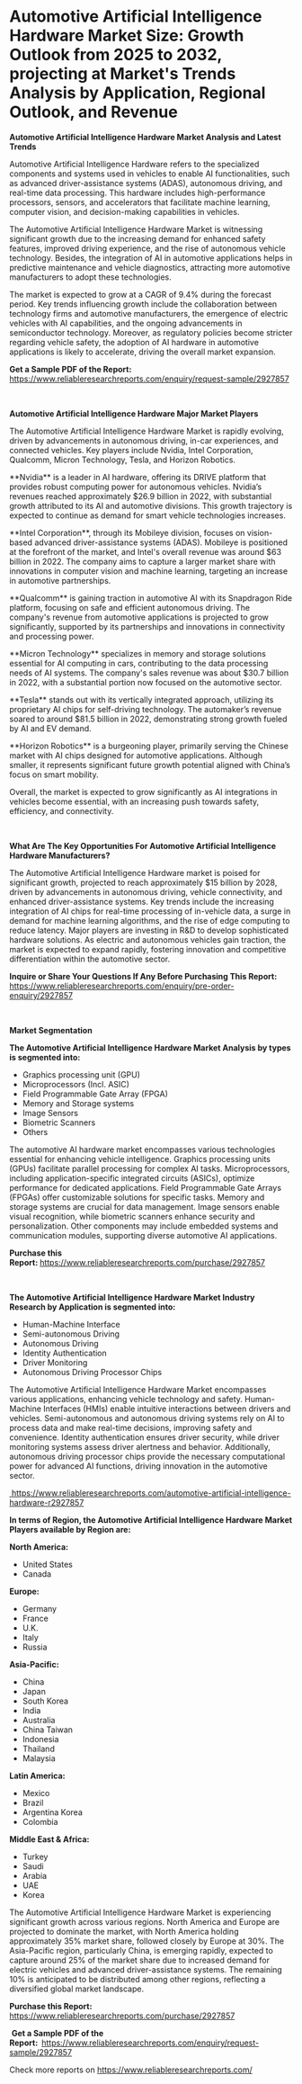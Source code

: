 <p><h1>Automotive Artificial Intelligence Hardware Market Size: Growth Outlook from 2025 to 2032, projecting at Market's Trends Analysis by Application, Regional Outlook, and Revenue</h1></p><p><strong>Automotive Artificial Intelligence Hardware Market Analysis and Latest Trends</strong></p>
<p><p>Automotive Artificial Intelligence Hardware refers to the specialized components and systems used in vehicles to enable AI functionalities, such as advanced driver-assistance systems (ADAS), autonomous driving, and real-time data processing. This hardware includes high-performance processors, sensors, and accelerators that facilitate machine learning, computer vision, and decision-making capabilities in vehicles. </p><p>The Automotive Artificial Intelligence Hardware Market is witnessing significant growth due to the increasing demand for enhanced safety features, improved driving experience, and the rise of autonomous vehicle technology. Besides, the integration of AI in automotive applications helps in predictive maintenance and vehicle diagnostics, attracting more automotive manufacturers to adopt these technologies. </p><p>The market is expected to grow at a CAGR of 9.4% during the forecast period. Key trends influencing growth include the collaboration between technology firms and automotive manufacturers, the emergence of electric vehicles with AI capabilities, and the ongoing advancements in semiconductor technology. Moreover, as regulatory policies become stricter regarding vehicle safety, the adoption of AI hardware in automotive applications is likely to accelerate, driving the overall market expansion.</p></p>
<p><strong>Get a Sample PDF of the Report:&nbsp;</strong> <a href="https://www.reliableresearchreports.com/enquiry/request-sample/2927857?utm_campaign=3051&utm_medium=2&utm_source=Github&utm_content=ia&utm_term=12032025&utm_id=automotive-artificial-intelligence-hardware">https://www.reliableresearchreports.com/enquiry/request-sample/2927857</a></p>
<p>&nbsp;</p>
<p><strong>Automotive Artificial Intelligence Hardware Major Market Players</strong></p>
<p><p>The Automotive Artificial Intelligence Hardware Market is rapidly evolving, driven by advancements in autonomous driving, in-car experiences, and connected vehicles. Key players include Nvidia, Intel Corporation, Qualcomm, Micron Technology, Tesla, and Horizon Robotics.</p><p>**Nvidia** is a leader in AI hardware, offering its DRIVE platform that provides robust computing power for autonomous vehicles. Nvidia’s revenues reached approximately $26.9 billion in 2022, with substantial growth attributed to its AI and automotive divisions. This growth trajectory is expected to continue as demand for smart vehicle technologies increases.</p><p>**Intel Corporation**, through its Mobileye division, focuses on vision-based advanced driver-assistance systems (ADAS). Mobileye is positioned at the forefront of the market, and Intel's overall revenue was around $63 billion in 2022. The company aims to capture a larger market share with innovations in computer vision and machine learning, targeting an increase in automotive partnerships.</p><p>**Qualcomm** is gaining traction in automotive AI with its Snapdragon Ride platform, focusing on safe and efficient autonomous driving. The company's revenue from automotive applications is projected to grow significantly, supported by its partnerships and innovations in connectivity and processing power.</p><p>**Micron Technology** specializes in memory and storage solutions essential for AI computing in cars, contributing to the data processing needs of AI systems. The company's sales revenue was about $30.7 billion in 2022, with a substantial portion now focused on the automotive sector.</p><p>**Tesla** stands out with its vertically integrated approach, utilizing its proprietary AI chips for self-driving technology. The automaker’s revenue soared to around $81.5 billion in 2022, demonstrating strong growth fueled by AI and EV demand.</p><p>**Horizon Robotics** is a burgeoning player, primarily serving the Chinese market with AI chips designed for automotive applications. Although smaller, it represents significant future growth potential aligned with China’s focus on smart mobility.</p><p>Overall, the market is expected to grow significantly as AI integrations in vehicles become essential, with an increasing push towards safety, efficiency, and connectivity.</p></p>
<p>&nbsp;</p>
<p><strong>What Are The Key Opportunities For Automotive Artificial Intelligence Hardware Manufacturers?</strong></p>
<p><p>The Automotive Artificial Intelligence Hardware market is poised for significant growth, projected to reach approximately $15 billion by 2028, driven by advancements in autonomous driving, vehicle connectivity, and enhanced driver-assistance systems. Key trends include the increasing integration of AI chips for real-time processing of in-vehicle data, a surge in demand for machine learning algorithms, and the rise of edge computing to reduce latency. Major players are investing in R&D to develop sophisticated hardware solutions. As electric and autonomous vehicles gain traction, the market is expected to expand rapidly, fostering innovation and competitive differentiation within the automotive sector.</p></p>
<p><strong>Inquire or Share Your Questions If Any Before Purchasing This Report:</strong> <a href="https://www.reliableresearchreports.com/enquiry/pre-order-enquiry/2927857?utm_campaign=3051&utm_medium=2&utm_source=Github&utm_content=ia&utm_term=12032025&utm_id=automotive-artificial-intelligence-hardware">https://www.reliableresearchreports.com/enquiry/pre-order-enquiry/2927857</a></p>
<p>&nbsp;</p>
<p><strong>Market Segmentation</strong></p>
<p><strong>The Automotive Artificial Intelligence Hardware Market Analysis by types is segmented into:</strong></p>
<p><ul><li>Graphics processing unit (GPU)</li><li>Microprocessors (Incl. ASIC)</li><li>Field Programmable Gate Array (FPGA)</li><li>Memory and Storage systems</li><li>Image Sensors</li><li>Biometric Scanners</li><li>Others</li></ul></p>
<p><p>The automotive AI hardware market encompasses various technologies essential for enhancing vehicle intelligence. Graphics processing units (GPUs) facilitate parallel processing for complex AI tasks. Microprocessors, including application-specific integrated circuits (ASICs), optimize performance for dedicated applications. Field Programmable Gate Arrays (FPGAs) offer customizable solutions for specific tasks. Memory and storage systems are crucial for data management. Image sensors enable visual recognition, while biometric scanners enhance security and personalization. Other components may include embedded systems and communication modules, supporting diverse automotive AI applications.</p></p>
<p><strong>Purchase this Report:&nbsp;</strong><a href="https://www.reliableresearchreports.com/purchase/2927857?utm_campaign=3051&utm_medium=2&utm_source=Github&utm_content=ia&utm_term=12032025&utm_id=automotive-artificial-intelligence-hardware">https://www.reliableresearchreports.com/purchase/2927857</a></p>
<p>&nbsp;</p>
<p><strong>The Automotive Artificial Intelligence Hardware Market Industry Research by Application is segmented into:</strong></p>
<p><ul><li>Human-Machine Interface</li><li>Semi-autonomous Driving</li><li>Autonomous Driving</li><li>Identity Authentication</li><li>Driver Monitoring</li><li>Autonomous Driving Processor Chips</li></ul></p>
<p><p>The Automotive Artificial Intelligence Hardware Market encompasses various applications, enhancing vehicle technology and safety. Human-Machine Interfaces (HMIs) enable intuitive interactions between drivers and vehicles. Semi-autonomous and autonomous driving systems rely on AI to process data and make real-time decisions, improving safety and convenience. Identity authentication ensures driver security, while driver monitoring systems assess driver alertness and behavior. Additionally, autonomous driving processor chips provide the necessary computational power for advanced AI functions, driving innovation in the automotive sector.</p></p>
<p><a href="https://www.reliableresearchreports.com/automotive-artificial-intelligence-hardware-r2927857?utm_campaign=3051&utm_medium=2&utm_source=Github&utm_content=ia&utm_term=12032025&utm_id=automotive-artificial-intelligence-hardware">&nbsp;https://www.reliableresearchreports.com/automotive-artificial-intelligence-hardware-r2927857</a></p>
<p><strong>In terms of Region, the Automotive Artificial Intelligence Hardware Market Players available by Region are:</strong></p>
<p>
    <p> <strong> North America: </strong>
        <ul>
            <li>United States</li>
            <li>Canada</li>
        </ul>
        </p> 
    <p> <strong> Europe: </strong>
        <ul>
            <li>Germany</li>
            <li>France</li>
            <li>U.K.</li>
            <li>Italy</li>
            <li>Russia</li>
        </ul>
        </p> 
    <p> <strong> Asia-Pacific: </strong>
        <ul>
            <li>China</li>
            <li>Japan</li>
            <li>South Korea</li>
            <li>India</li>
            <li>Australia</li>
            <li>China Taiwan</li>
            <li>Indonesia</li>
            <li>Thailand</li>
            <li>Malaysia</li>
        </ul>
        </p> 
    <p> <strong> Latin America: </strong>
        <ul>
            <li>Mexico</li>
            <li>Brazil</li>
            <li>Argentina Korea</li>
            <li>Colombia</li>
        </ul>
        </p> 
    <p> <strong> Middle East & Africa: </strong>
        <ul>
            <li>Turkey</li>
            <li>Saudi</li>
            <li>Arabia</li>
            <li>UAE</li>
            <li>Korea</li>
        </ul>
    </p>
    </p>
<p><p>The Automotive Artificial Intelligence Hardware Market is experiencing significant growth across various regions. North America and Europe are projected to dominate the market, with North America holding approximately 35% market share, followed closely by Europe at 30%. The Asia-Pacific region, particularly China, is emerging rapidly, expected to capture around 25% of the market share due to increased demand for electric vehicles and advanced driver-assistance systems. The remaining 10% is anticipated to be distributed among other regions, reflecting a diversified global market landscape.</p></p>
<p><strong>Purchase this Report: </strong><a href="https://www.reliableresearchreports.com/purchase/2927857?utm_campaign=3051&utm_medium=2&utm_source=Github&utm_content=ia&utm_term=12032025&utm_id=automotive-artificial-intelligence-hardware">https://www.reliableresearchreports.com/purchase/2927857</a></p>
<p>&nbsp;<strong>Get a Sample PDF of the Report:&nbsp;&nbsp;</strong><a href="https://www.reliableresearchreports.com/enquiry/request-sample/2927857?utm_campaign=3051&utm_medium=2&utm_source=Github&utm_content=ia&utm_term=12032025&utm_id=automotive-artificial-intelligence-hardware">https://www.reliableresearchreports.com/enquiry/request-sample/2927857</a></p>
<p><strong></strong></p>
<p>Check more reports on <a href="https://www.reliableresearchreports.com/?utm_campaign=3051&utm_medium=2&utm_source=Github&utm_content=ia&utm_term=12032025&utm_id=automotive-artificial-intelligence-hardware">https://www.reliableresearchreports.com/</a></p>